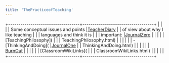 ```yaml
---
title: 'ThePracticeofTeaching'
---
```




+-----------------------------------+-----------------------------------+
|                                   |                                   |
| Some conceptual issues and points |[TeacherDiary](TeacherDiary.html)  |
| of view about why I like teaching |                                   |
| languages and think it is         |                                   |
| important:                        |[JournalZero](JournalZero.html)    |
|                                   |                                   |
| [TeachingPhilosophy](             |                                   |
| TeachingPhilosophy.html)          |                                   |
|                                   |                                   |
| -   [ThinkingAndDoing](           |[JournalOne](JournalOne.html)      |
| ThinkingAndDoing.html)            |                                   |
|                                   |                                   |
| [BurnOut](BurnOut.html)           |                                   |
|                                   |                                   |
| [ClassroomWikiLinks](             |                                   |
| ClassroomWikiLinks.html)          |                                   |
|                                   |                                   |
+-----------------------------------+-----------------------------------+
